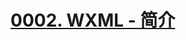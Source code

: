 # [0002. WXML - 简介](https://github.com/Tdahuyou/TNotes.miniprogram/tree/main/notes/0002.%20WXML%20-%20%E7%AE%80%E4%BB%8B)


<!-- region:toc -->

<!-- endregion:toc -->

